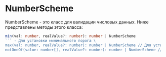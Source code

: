 # NumberScheme
NumberScheme - это класс для валидации числовых данных. 
Ниже представлены методы этого класса:
```ts
min(val: number, realValue?: number): number | NumberScheme 
``` - Для установки минимального порога \
max(val: number, realValue?: number): number | NumberScheme // Для установки максимального порога
notOneOf(value: number[], realValue?: number): number | NumberScheme // Для проверки входит ли заданное число в массив
